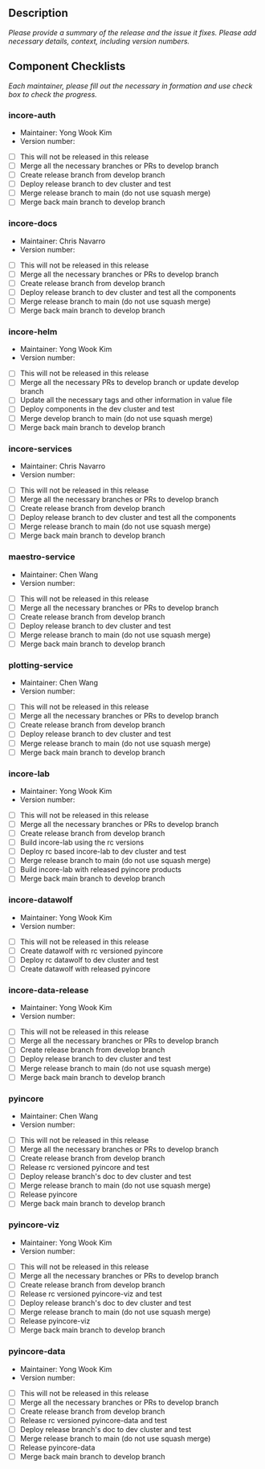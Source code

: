 ## Description
_Please provide a summary of the release and the issue it fixes. 
Please add necessary details, context, including version numbers._

## Component Checklists
_Each maintainer, please fill out the necessary in formation and use check box to check the progress._

### incore-auth
- Maintainer: Yong Wook Kim
- Version number:
- [ ] This will not be released in this release
- [ ] Merge all the necessary branches or PRs to develop branch
- [ ] Create release branch from develop branch
- [ ] Deploy release branch to dev cluster and test
- [ ] Merge release branch to main (do not use squash merge)
- [ ] Merge back main branch to develop branch

### incore-docs
- Maintainer: Chris Navarro
- Version number:
- [ ] This will not be released in this release
- [ ] Merge all the necessary branches or PRs to develop branch
- [ ] Create release branch from develop branch
- [ ] Deploy release branch to dev cluster and test all the components
- [ ] Merge release branch to main (do not use squash merge)
- [ ] Merge back main branch to develop branch

### incore-helm
- Maintainer: Yong Wook Kim
- Version number:
- [ ] This will not be released in this release
- [ ] Merge all the necessary PRs to develop branch or update develop branch
- [ ] Update all the necessary tags and other information in value file
- [ ] Deploy components in the dev cluster and test
- [ ] Merge develop branch to main (do not use squash merge)
- [ ] Merge back main branch to develop branch

### incore-services
- Maintainer: Chris Navarro
- Version number:
- [ ] This will not be released in this release
- [ ] Merge all the necessary branches or PRs to develop branch
- [ ] Create release branch from develop branch
- [ ] Deploy release branch to dev cluster and test all the components
- [ ] Merge release branch to main (do not use squash merge)
- [ ] Merge back main branch to develop branch

### maestro-service
- Maintainer: Chen Wang
- Version number:
- [ ] This will not be released in this release
- [ ] Merge all the necessary branches or PRs to develop branch
- [ ] Create release branch from develop branch
- [ ] Deploy release branch to dev cluster and test
- [ ] Merge release branch to main (do not use squash merge)
- [ ] Merge back main branch to develop branch

### plotting-service
- Maintainer: Chen Wang
- Version number:
- [ ] This will not be released in this release
- [ ] Merge all the necessary branches or PRs to develop branch
- [ ] Create release branch from develop branch
- [ ] Deploy release branch to dev cluster and test
- [ ] Merge release branch to main (do not use squash merge)
- [ ] Merge back main branch to develop branch

### incore-lab
- Maintainer: Yong Wook Kim
- Version number:
- [ ] This will not be released in this release
- [ ] Merge all the necessary branches or PRs to develop branch
- [ ] Create release branch from develop branch
- [ ] Build incore-lab using the rc versions
- [ ] Deploy rc based incore-lab to dev cluster and test
- [ ] Merge release branch to main (do not use squash merge) 
- [ ] Build incore-lab with released pyincore products
- [ ] Merge back main branch to develop branch

### incore-datawolf
- Maintainer: Yong Wook Kim
- Version number:
- [ ] This will not be released in this release
- [ ] Create datawolf with rc versioned pyincore
- [ ] Deploy rc datawolf to dev cluster and test
- [ ] Create datawolf with released pyincore

### incore-data-release
- Maintainer: Yong Wook Kim
- Version number:
- [ ] This will not be released in this release
- [ ] Merge all the necessary branches or PRs to develop branch
- [ ] Create release branch from develop branch
- [ ] Deploy release branch to dev cluster and test
- [ ] Merge release branch to main (do not use squash merge)
- [ ] Merge back main branch to develop branch

### pyincore
- Maintainer: Chen Wang
- Version number:
- [ ] This will not be released in this release
- [ ] Merge all the necessary branches or PRs to develop branch
- [ ] Create release branch from develop branch
- [ ] Release rc versioned pyincore and test
- [ ] Deploy release branch's doc to dev cluster and test
- [ ] Merge release branch to main (do not use squash merge) 
- [ ] Release pyincore
- [ ] Merge back main branch to develop branch

### pyincore-viz
- Maintainer: Yong Wook Kim
- Version number:
- [ ] This will not be released in this release
- [ ] Merge all the necessary branches or PRs to develop branch
- [ ] Create release branch from develop branch
- [ ] Release rc versioned pyincore-viz and test
- [ ] Deploy release branch's doc to dev cluster and test
- [ ] Merge release branch to main (do not use squash merge) 
- [ ] Release pyincore-viz
- [ ] Merge back main branch to develop branch

### pyincore-data
- Maintainer: Yong Wook Kim
- Version number:
- [ ] This will not be released in this release
- [ ] Merge all the necessary branches or PRs to develop branch
- [ ] Create release branch from develop branch
- [ ] Release rc versioned pyincore-data and test
- [ ] Deploy release branch's doc to dev cluster and test
- [ ] Merge release branch to main (do not use squash merge) 
- [ ] Release pyincore-data
- [ ] Merge back main branch to develop branch
